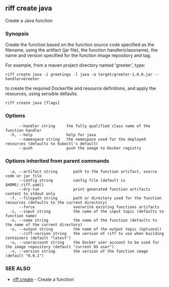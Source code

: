 ## riff create java

Create a Java function

### Synopsis

Create the function based on the function source code specified as the filename, using the artifact (jar file),
  the function handler(classname), the name and version specified for the function image repository and tag. 

For example, from a maven project directory named 'greeter', type:

    riff create java -i greetings -l java -a target/greeter-1.0.0.jar --handler=Greeter

to create the required Dockerfile and resource definitions, and apply the resources, using sensible defaults.

```
riff create java [flags]
```

### Options

```
      --handler string     the fully qualified class name of the function handler
  -h, --help               help for java
      --namespace string   the namespace used for the deployed resources (defaults to kubectl's default)
      --push               push the image to Docker registry
```

### Options inherited from parent commands

```
  -a, --artifact string       path to the function artifact, source code or jar file
      --config string         config file (default is $HOME/.riff.yaml)
      --dry-run               print generated function artifacts content to stdout only
  -f, --filepath string       path or directory used for the function resources (defaults to the current directory)
      --force                 overwrite existing functions artifacts
  -i, --input string          the name of the input topic (defaults to function name)
  -n, --name string           the name of the function (defaults to the name of the current directory)
  -o, --output string         the name of the output topic (optional)
      --riff-version string   the version of riff to use when building containers (default "latest")
  -u, --useraccount string    the Docker user account to be used for the image repository (default "current OS user")
  -v, --version string        the version of the function image (default "0.0.1")
```

### SEE ALSO

* [riff create](riff_create.md)	 - Create a function


